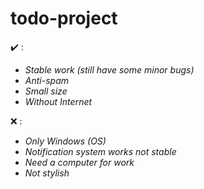 # todo-project

:heavy_check_mark: :

*  *Stable work (still have some minor bugs)*
*  *Anti-spam*
*  *Small size*
*  *Without Internet*

:x: :
* *Only Windows (OS)*
* *Notification system works not stable*
* *Need a computer for work*
* *Not stylish*
